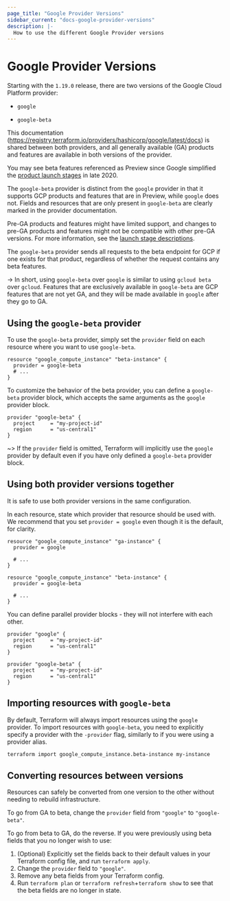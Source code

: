 ```yaml
---
page_title: "Google Provider Versions"
sidebar_current: "docs-google-provider-versions"
description: |-
  How to use the different Google Provider versions
---
```


# Google Provider Versions

Starting with the `1.19.0` release, there are two versions of the Google Cloud Platform
provider:

* `google`

* `google-beta`

This documentation (https://registry.terraform.io/providers/hashicorp/google/latest/docs) is shared
between both providers, and all generally available (GA) products and features
are available in both versions of the provider.

You may see beta features referenced as Preview since Google simplified the [product launch stages](https://cloud.google.com/blog/products/gcp/google-cloud-gets-simplified-product-launch-stages) in late 2020.

The `google-beta` provider is distinct from the `google` provider in that it
supports GCP products and features that are in Preview, while `google` does not.
Fields and resources that are only present in `google-beta` are clearly marked in the provider documentation.

Pre-GA products and features might have limited support, and changes to pre-GA products and features might not be compatible with other pre-GA versions. For more information, see the [launch stage descriptions](https://cloud.google.com/products#product-launch-stages).

The `google-beta` provider sends all requests to the beta endpoint for GCP if
one exists for that product, regardless of whether the request contains any beta
features.

-> In short, using `google-beta` over `google` is similar to using `gcloud beta`
over `gcloud`. Features that are exclusively available in `google-beta` are GCP
features that are not yet GA, and they will be made available in `google` after
they go to GA.

## Using the `google-beta` provider

To use the `google-beta` provider, simply set the `provider` field on each
resource where you want to use `google-beta`.

```hcl
resource "google_compute_instance" "beta-instance" {
  provider = google-beta
  # ...
}
```

To customize the behavior of the beta provider, you can define a `google-beta`
provider block, which accepts the same arguments as the `google` provider block.

```hcl
provider "google-beta" {
  project     = "my-project-id"
  region      = "us-central1"
}
```

~> If the `provider` field is omitted, Terraform will implicitly use the `google`
 provider by default even if you have only defined a `google-beta` provider block.

## Using both provider versions together

It is safe to use both provider versions in the same configuration.

In each resource, state which provider that resource should be used with.
We recommend that you set `provider = google` even though it is the default,
for clarity.

```hcl
resource "google_compute_instance" "ga-instance" {
  provider = google

  # ...
}

resource "google_compute_instance" "beta-instance" {
  provider = google-beta

  # ...
}
```

You can define parallel provider blocks - they will not interfere with each other.

```hcl
provider "google" {
  project     = "my-project-id"
  region      = "us-central1"
}

provider "google-beta" {
  project     = "my-project-id"
  region      = "us-central1"
}
```

## Importing resources with `google-beta`
By default, Terraform will always import resources using the `google` provider.
To import resources with `google-beta`, you need to explicitly specify a provider
with the `-provider` flag, similarly to if you were using a provider alias.


```bash
terraform import google_compute_instance.beta-instance my-instance
```

## Converting resources between versions

Resources can safely be converted from one version to the other without needing to rebuild infrastructure.

To go from GA to beta, change the `provider` field from `"google"` to `"google-beta"`.

To go from beta to GA, do the reverse. If you were previously using beta fields that you no longer wish to use:

1. (Optional) Explicitly set the fields back to their default values in your Terraform config file, and run `terraform apply`.
1. Change the `provider` field to `"google"`.
1. Remove any beta fields from your Terraform config.
1. Run `terraform plan` or `terraform refresh`+`terraform show` to see that the beta fields are no longer in state.
